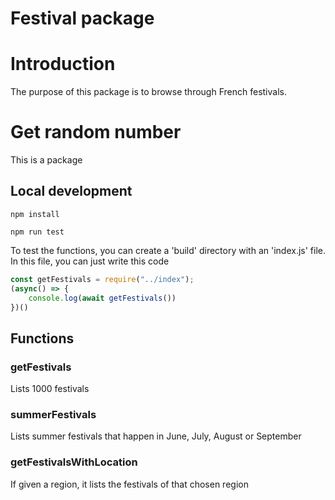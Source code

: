 # Festival package

# Introduction
The purpose of this package is to browse through French festivals.

# Get random number
This is a package

## Local development
```
npm install
```
```
npm run test
```

To test the functions, you can create a 'build' directory with an 'index.js' file.
In this file, you can just write this code
```js
const getFestivals = require("../index");
(async() => {
    console.log(await getFestivals())
})()
```

## Functions

### getFestivals
Lists 1000 festivals

### summerFestivals
Lists summer festivals that happen in June, July, August or September

### getFestivalsWithLocation
If given a region, it lists the festivals of that chosen region